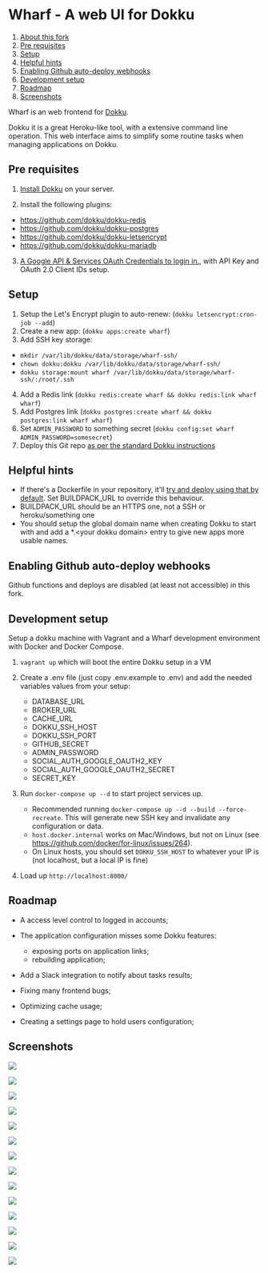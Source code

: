 # Wharf - A web UI for Dokku

1. [About this fork](#about-this-fork)
2. [Pre requisites](#pre-requisites)
3. [Setup](#setup)
4. [Helpful hints](#helpful-hints)
5. [Enabling Github auto-deploy webhooks](#enabling-github-auto-deploy-webhooks)
6. [Development setup](#development-setup)
7. [Roadmap](#roadmap)
8. [Screenshots](#screenshots)

Wharf is an web frontend for [Dokku](http://dokku.viewdocs.io/dokku/). 

Dokku it is a great Heroku-like tool, with a extensive command line operation. This web interface aims to 
simplify some routine tasks when managing applications on Dokku.

## Pre requisites

1. [Install Dokku](http://dokku.viewdocs.io/dokku/getting-started/installation) on your server.

2. Install the following plugins:
  * https://github.com/dokku/dokku-redis
  * https://github.com/dokku/dokku-postgres
  * https://github.com/dokku/dokku-letsencrypt
  * https://github.com/dokku/dokku-mariadb
  
3. [A Google API & Services OAuth Credentials to login in.](https://console.developers.google.com/apis/credentials), with API Key and OAuth 2.0 Client IDs setup.

## Setup

1. Setup the Let's Encrypt plugin to auto-renew: (`dokku letsencrypt:cron-job --add`)
2. Create a new app: (`dokku apps:create wharf`)
3. Add SSH key storage:
  * `mkdir /var/lib/dokku/data/storage/wharf-ssh/`
  * `chown dokku:dokku /var/lib/dokku/data/storage/wharf-ssh/`
  * `dokku storage:mount wharf /var/lib/dokku/data/storage/wharf-ssh/:/root/.ssh`
4. Add a Redis link (`dokku redis:create wharf && dokku redis:link wharf wharf`)
5. Add Postgres link (`dokku postgres:create wharf && dokku postgres:link wharf wharf`)
6. Set `ADMIN_PASSWORD` to something secret (`dokku config:set wharf ADMIN_PASSWORD=somesecret`)
7. Deploy this Git repo [as per the standard Dokku instructions](http://dokku.viewdocs.io/dokku/deployment/application-deployment/)

## Helpful hints

* If there's a Dockerfile in your repository, it'll [try and deploy using that by default](http://dokku.viewdocs.io/dokku/deployment/methods/dockerfiles/).
 Set BUILDPACK_URL to override this behaviour.
* BUILDPACK_URL should be an HTTPS one, not a SSH or heroku/something one
* You should setup the global domain name when creating Dokku to start with and add a *.&lt;your dokku domain&gt; entry to give new apps more usable names.

## Enabling Github auto-deploy webhooks

Github functions and deploys are disabled (at least not accessible) in this fork. 

## Development setup

Setup a dokku machine with Vagrant and a Wharf development environment with Docker and Docker Compose.

1. `vagrant up` which will boot the entire Dokku setup in a VM

2. Create a .env file (just copy .env.example to .env) and add the needed variables values from your setup:
    * DATABASE_URL
    * BROKER_URL
    * CACHE_URL
    * DOKKU_SSH_HOST
    * DOKKU_SSH_PORT
    * GITHUB_SECRET
    * ADMIN_PASSWORD
    * SOCIAL_AUTH_GOOGLE_OAUTH2_KEY
    * SOCIAL_AUTH_GOOGLE_OAUTH2_SECRET
    * SECRET_KEY

3. Run `docker-compose up --d` to start project services up.
    * Recommended running `docker-compose up --d --build --force-recreate`. This will generate new SSH key and invalidate any configuration or data.
    * `host.docker.internal` works on Mac/Windows, but not on Linux (see https://github.com/docker/for-linux/issues/264). 
    * On Linux hosts, you should set `DOKKU_SSH_HOST` to whatever your IP is (not localhost, but a local IP is fine)
    
4. Load up `http://localhost:8000/`

## Roadmap

* A access level control to logged in accounts;

* The application configuration misses some Dokku features:
  * exposing ports on application links;
  * rebuilding application;

* Add a Slack integration to notify about tasks results;

* Fixing many frontend bugs;

* Optimizing cache usage;

* Creating a settings page to hold users configuration;

## Screenshots

![](screenshots/ssh_key_setup.png)

![](screenshots/app_list.png)

![](screenshots/navbar.png)

![](screenshots/navbar_notification.png)

![](screenshots/global_env_var_list.png)

![](screenshots/app_links_proc_info_procs.png)

![](screenshots/app_log_output.png)

![](screenshots/app_log_output.png)

![](screenshots/app_domains_ssl.png)

![](screenshots/app_env_vars.png)

![](screenshots/app_env_vars_form.png)

![](screenshots/app_postgres_link.png)

![](screenshots/app_redis_link.png)

![](screenshots/app_task_log.png)
